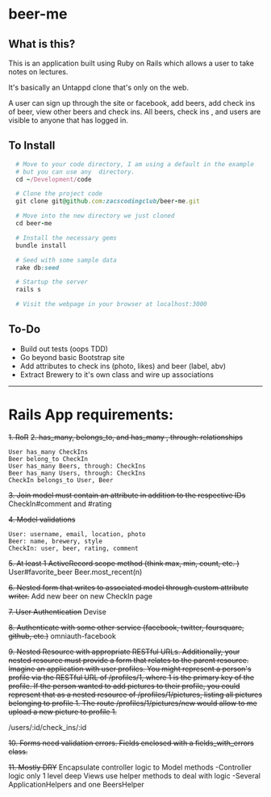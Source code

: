 # beer-me

## What is this?

This is an application built using Ruby on Rails which allows a user to take notes on lectures.

It's basically an Untappd clone that's only on the web.  

A user can sign up through the site or facebook, add beers, add check ins of beer, view other beers and check ins. All beers, check ins , and users are visible to anyone that has logged in.


## To Install
```ruby
  # Move to your code directory, I am using a default in the example
  # but you can use any  directory.
  cd ~/Development/code

  # Clone the project code
  git clone git@github.com:zacscodingclub/beer-me.git

  # Move into the new directory we just cloned
  cd beer-me

  # Install the necessary gems
  bundle install

  # Seed with some sample data
  rake db:seed

  # Startup the server
  rails s

  # Visit the webpage in your browser at localhost:3000
```

## To-Do
* Build out tests (oops TDD)
* Go beyond basic Bootstrap site
* Add attributes to check ins (photo, likes) and beer (label, abv)
* Extract Brewery to it's own class and wire up associations

---

# Rails App requirements:

~~1. RoR~~
~~2. has_many, belongs_to, and has_many , through: relationships~~

    User has_many CheckIns
    Beer belong_to CheckIn
    User has_many Beers, through: CheckIns
    Beer has_many Users, through: CheckIns
    CheckIn belongs_to User, Beer


~~3. Join model must contain an attribute in addition to the respective IDs~~
    CheckIn#comment and #rating


~~4. Model validations~~

    User: username, email, location, photo
    Beer: name, brewery, style
    CheckIn: user, beer, rating, comment


~~5. At least 1 ActiveRecord scope method (think max, min, count, etc.  )~~
    User#favorite_beer
    Beer.most_recent(n)

~~6. Nested form that writes to associated model through custom attribute writer.~~
      Add new beer on new CheckIn page

~~7. User Authentication~~
    Devise

~~8. Authenticate with some other service (facebook, twitter, foursquare, github, etc.)~~
    omniauth-facebook

~~9. Nested Resource with appropriate RESTful URLs.  Additionally, your nested resource
   must provide a form that relates to the parent resource. Imagine an application with
   user profiles. You might represent a person's profile via the RESTful URL of /profiles/1,
   where 1 is the primary key of the profile. If the person wanted to add pictures to
   their profile, you could represent that as a nested resource of /profiles/1/pictures,
   listing all pictures belonging to profile 1. The route /profiles/1/pictures/new would
   allow to me upload a new picture to profile 1.~~

   /users/:id/check_ins/:id


 ~~10. Forms need validation errors.  Fields enclosed with a fields_with_errors class.~~

 ~~11. Mostly DRY~~
     Encapsulate controller logic to Model methods
      -Controller logic only 1 level deep
     Views use helper methods to deal with logic
      -Several ApplicationHelpers and one BeersHelper
